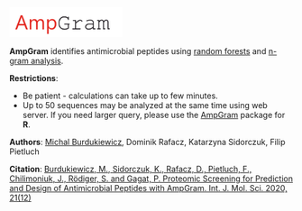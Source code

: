 <img src="AMP_log.png" alt="logo" style="width: 200px;"/>

**AmpGram**  identifies antimicrobial peptides using [random forests](https://www.stat.berkeley.edu/~breiman/RandomForests/cc_home.htm) and [n-gram analysis](http://github.com/michbur/biogram).  

**Restrictions**:
* Be patient - calculations can take up to few minutes.  
* Up to 50 sequences may be analyzed at the same time using web server. If you need larger query, please use the [AmpGram](https://CRAN.R-project.org/package=AmpGram) package for **R**.

**Authors**: [Michal Burdukiewicz](https://github.com/michbur), Dominik Rafacz, Katarzyna Sidorczuk, Filip Pietluch

**Citation**:
[Burdukiewicz, M., Sidorczuk, K., Rafacz, D., Pietluch, F., Chilimoniuk, J., Rödiger, S.  and Gagat, P. Proteomic Screening for Prediction and Design of Antimicrobial Peptides with AmpGram. Int. J. Mol. Sci. 2020, 21(12)](https://www.mdpi.com/1422-0067/21/12/4310/htm)